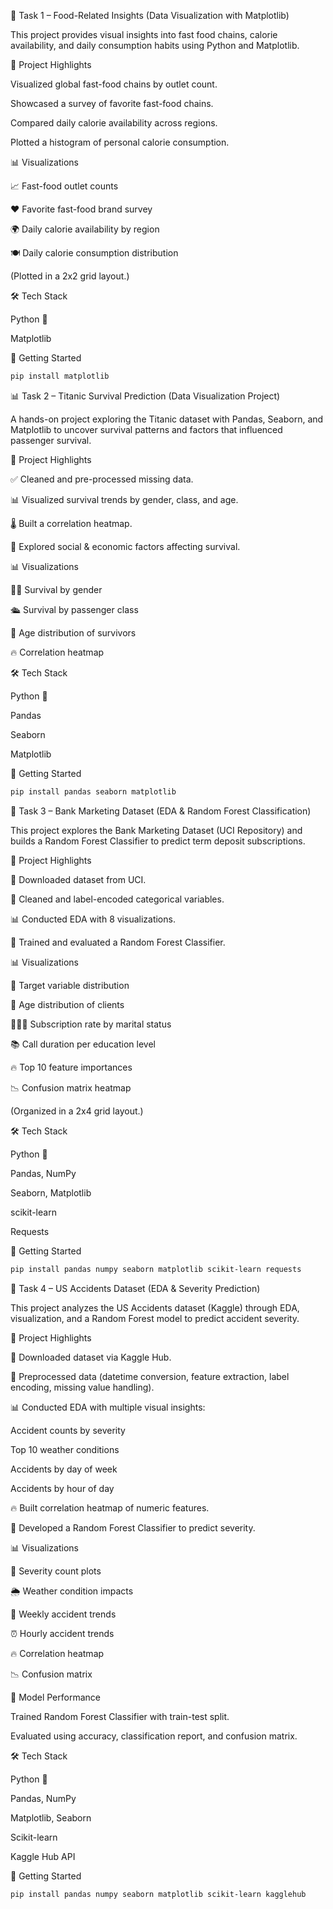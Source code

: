 🍔 Task 1 – Food-Related Insights (Data Visualization with Matplotlib)

This project provides visual insights into fast food chains, calorie availability, and daily consumption habits using Python and Matplotlib.

🔎 Project Highlights

Visualized global fast-food chains by outlet count.

Showcased a survey of favorite fast-food chains.

Compared daily calorie availability across regions.

Plotted a histogram of personal calorie consumption.

📊 Visualizations

📈 Fast-food outlet counts

❤️ Favorite fast-food brand survey

🌍 Daily calorie availability by region

🍽️ Daily calorie consumption distribution

(Plotted in a 2x2 grid layout.)

🛠️ Tech Stack

Python 🐍

Matplotlib

🚀 Getting Started
```bash
pip install matplotlib
```


📊 Task 2 – Titanic Survival Prediction (Data Visualization Project)

A hands-on project exploring the Titanic dataset with Pandas, Seaborn, and Matplotlib to uncover survival patterns and factors that influenced passenger survival.

🔎 Project Highlights

✅ Cleaned and pre-processed missing data.

📊 Visualized survival trends by gender, class, and age.

🌡️ Built a correlation heatmap.

🎯 Explored social & economic factors affecting survival.

📊 Visualizations

👩‍🦰 Survival by gender

🛳️ Survival by passenger class

🎂 Age distribution of survivors

🔥 Correlation heatmap

🛠️ Tech Stack

Python 🐍

Pandas

Seaborn

Matplotlib

🚀 Getting Started
```bash
pip install pandas seaborn matplotlib
```


🏦 Task 3 – Bank Marketing Dataset (EDA & Random Forest Classification)

This project explores the Bank Marketing Dataset (UCI Repository) and builds a Random Forest Classifier to predict term deposit subscriptions.

🔎 Project Highlights

📂 Downloaded dataset from UCI.

🧹 Cleaned and label-encoded categorical variables.

📊 Conducted EDA with 8 visualizations.

🤖 Trained and evaluated a Random Forest Classifier.

📊 Visualizations

🎯 Target variable distribution

👶 Age distribution of clients

👨‍👩‍👧 Subscription rate by marital status

📚 Call duration per education level

🔥 Top 10 feature importances

📉 Confusion matrix heatmap

(Organized in a 2x4 grid layout.)

🛠️ Tech Stack

Python 🐍

Pandas, NumPy

Seaborn, Matplotlib

scikit-learn

Requests

🚀 Getting Started
```bash
pip install pandas numpy seaborn matplotlib scikit-learn requests
```


🚗 Task 4 – US Accidents Dataset (EDA & Severity Prediction)

This project analyzes the US Accidents dataset (Kaggle) through EDA, visualization, and a Random Forest model to predict accident severity.

🔎 Project Highlights

📂 Downloaded dataset via Kaggle Hub.

🧹 Preprocessed data (datetime conversion, feature extraction, label encoding, missing value handling).

📊 Conducted EDA with multiple visual insights:

Accident counts by severity

Top 10 weather conditions

Accidents by day of week

Accidents by hour of day

🔥 Built correlation heatmap of numeric features.

🤖 Developed a Random Forest Classifier to predict severity.

📊 Visualizations

🚦 Severity count plots

🌦️ Weather condition impacts

📅 Weekly accident trends

⏰ Hourly accident trends

🔥 Correlation heatmap

📉 Confusion matrix

🤖 Model Performance

Trained Random Forest Classifier with train-test split.

Evaluated using accuracy, classification report, and confusion matrix.

🛠️ Tech Stack

Python 🐍

Pandas, NumPy

Matplotlib, Seaborn

Scikit-learn

Kaggle Hub API

🚀 Getting Started
```bash
pip install pandas numpy seaborn matplotlib scikit-learn kagglehub
```
